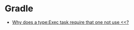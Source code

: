 # Gradle

* [Why does a type:Exec task require that one not use <<?](https://discuss.gradle.org/t/why-does-a-type-exec-task-require-that-one-not-use/6871/3)
